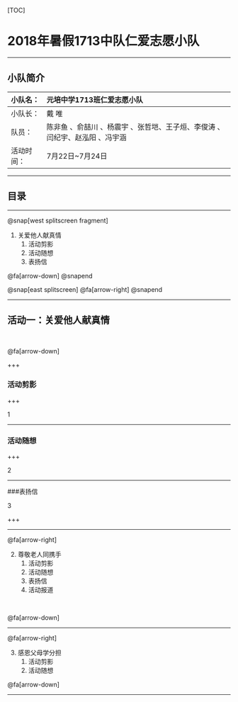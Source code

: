 [TOC]


# 2018年暑假1713中队仁爱志愿小队
---

## 小队简介

| 小队名：  | 元培中学1713班仁爱志愿小队                                   |
| :--------- | :----------------------------------------------------------- |
| 小队长：   | 戴 唯                                                        |
| 队员：     | 陈非鱼 、俞喆川 、杨震宇 、张哲垲、王子烜、李俊涛 、闫纪宇、赵泓阳 、冯宇涵 |
| 活动时间：| 7月22日~7月24日                                              |

---

## 目录

---

@snap[west splitscreen fragment]

1. 关爱他人献真情
   1. 活动剪影
   2.  活动随想			
   3. 表扬信 

@fa[arrow-down]
@snapend

@snap[east splitscreen]
@fa[arrow-right]
@snapend

---

## 活动一：关爱他人献真情  

<br>

@fa[arrow-down]

+++

### 活动剪影

+++

1

---

### 活动随想

+++

2

---

###表扬信

3

+++

---

@fa[arrow-right]

2. 尊敬老人同携手
   1. 活动剪影
   2. 活动随想
   3. 表扬信
   4. 活动报道

<br>

@fa[arrow-down]

---

@fa[arrow-right]

3. 感恩父母学分担 	
   1. 活动剪影
   2. 活动随想

@fa[arrow-down]

---
